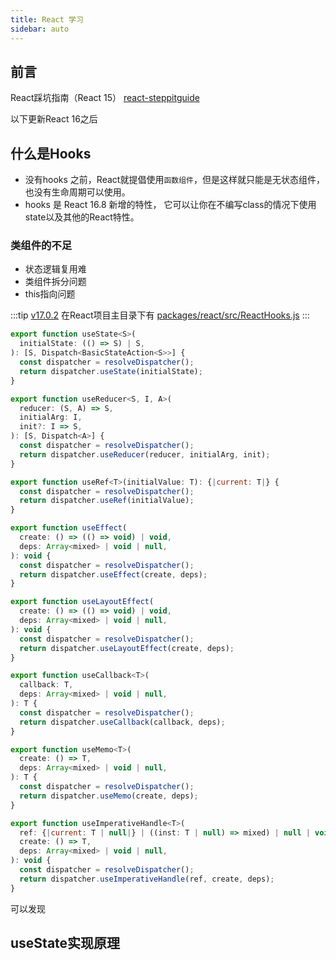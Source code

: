 ```yaml
---
title: React 学习
sidebar: auto
---
```


## 前言

React踩坑指南（React 15） [react-steppitguide](https://jonathan-zhang.gitbook.io/react-steppitguide/)

以下更新React 16之后

## 什么是Hooks

* 没有hooks 之前，React就提倡使用`函数组件`，但是这样就只能是无状态组件，也没有生命周期可以使用。
* hooks 是 React 16.8 新增的特性， 它可以让你在不编写class的情况下使用state以及其他的React特性。

### 类组件的不足

* 状态逻辑复用难
* 类组件拆分问题
* this指向问题

:::tip
[v17.0.2](https://github.com/facebook/react/releases/tag/v17.0.2) 在React项目主目录下有 [packages/react/src/ReactHooks.js](https://github.com/facebook/react/blob/main/packages/react/src/ReactHooks.js)
:::

```js
export function useState<S>(
  initialState: (() => S) | S,
): [S, Dispatch<BasicStateAction<S>>] {
  const dispatcher = resolveDispatcher();
  return dispatcher.useState(initialState);
}

export function useReducer<S, I, A>(
  reducer: (S, A) => S,
  initialArg: I,
  init?: I => S,
): [S, Dispatch<A>] {
  const dispatcher = resolveDispatcher();
  return dispatcher.useReducer(reducer, initialArg, init);
}

export function useRef<T>(initialValue: T): {|current: T|} {
  const dispatcher = resolveDispatcher();
  return dispatcher.useRef(initialValue);
}

export function useEffect(
  create: () => (() => void) | void,
  deps: Array<mixed> | void | null,
): void {
  const dispatcher = resolveDispatcher();
  return dispatcher.useEffect(create, deps);
}

export function useLayoutEffect(
  create: () => (() => void) | void,
  deps: Array<mixed> | void | null,
): void {
  const dispatcher = resolveDispatcher();
  return dispatcher.useLayoutEffect(create, deps);
}

export function useCallback<T>(
  callback: T,
  deps: Array<mixed> | void | null,
): T {
  const dispatcher = resolveDispatcher();
  return dispatcher.useCallback(callback, deps);
}

export function useMemo<T>(
  create: () => T,
  deps: Array<mixed> | void | null,
): T {
  const dispatcher = resolveDispatcher();
  return dispatcher.useMemo(create, deps);
}

export function useImperativeHandle<T>(
  ref: {|current: T | null|} | ((inst: T | null) => mixed) | null | void,
  create: () => T,
  deps: Array<mixed> | void | null,
): void {
  const dispatcher = resolveDispatcher();
  return dispatcher.useImperativeHandle(ref, create, deps);
}
```

可以发现

## useState实现原理

